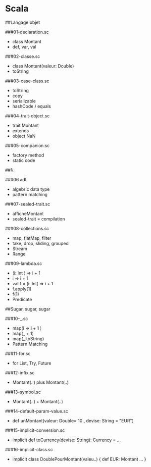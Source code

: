 # Scala

##Langage objet

###01-declaration.sc

* class Montant
* def, var, val

###02-classe.sc

* class Montant(valeur: Double)
* toString

###03-case-class.sc

* toString
* copy
* serializable
* hashCode / equals

###04-trait-object.sc

* trait Montant
* extends
* object NaN

###05-companion.sc

* factory method
* static code

##λ

###06.adt

* algebric data type
* pattern matching

###07-sealed-trait.sc

* afficheMontant
* sealed-trait = compilation

###08-collections.sc

* map, flatMap, filter
* take, drop, sliding, grouped
* Stream
* Range

###09-lambda.sc

* (i: Int ) => i + 1
* i => i + 1
* val f = (i: Int) => i + 1
* f.apply(1)
* f(1)
* Predicate

##Sugar, sugar, sugar

###10-_.sc

* map(i => i + 1 )
* map(_ + 1)
* map(_.toString)
* Pattern Matching

###11-for.sc	

* for List, Try, Future

###12-infix.sc

* Montant(..) plus Montant(..)
	
###13-symbol.sc

* Montant(..) + Montant(..)

###14-default-param-value.sc

* def unMontant(valeur: Double= 10 , devise: String = "EUR")
		
###15-implicit-conversion.sc

* implicit def toCurrency(devise: String): Currency = ...
		
###16-implicit-class.sc	

* implicit class DoublePourMontant(valeu..) { def EUR: Montant ... }
